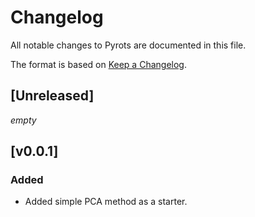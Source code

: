 # Changelog

All notable changes to Pyrots are documented in this file.

The format is based on [Keep a Changelog](https://keepachangelog.com/en/1.0.0/).

## [Unreleased]

*empty*

## [v0.0.1] 

### Added
- Added simple PCA method as a starter.
